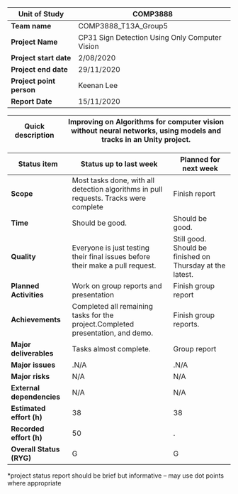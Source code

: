 | **Unit of Study** | COMP3888 |
| --- | --- |
| **Team name** | COMP3888\_T13A\_Group5 |
| **Project Name** | CP31 Sign Detection Using Only Computer Vision |
| **Project start date** | 2/08/2020 |
| **Project end date** | 29/11/2020 |
| **Project point person** | Keenan Lee |
| **Report Date** | 15/11/2020 |

| **Quick description** | Improving on Algorithms for computer vision without neural networks, using models and tracks in an Unity project. |
| --- | --- |

| **Status item** | **Status up to last week** | **Planned for next week** |
| --- | --- | --- |
| **Scope** | Most tasks done, with all detection algorithms in pull requests. Tracks were complete | Finish report |
| **Time** | Should be good. | Should be good. |
| **Quality** | Everyone is just testing their final issues before their make a pull request. | Still good. Should be finished on Thursday at the latest. |
| **Planned Activities** | Work on group reports and presentation | Finish group report |
| **Achievements** | Completed all remaining tasks for the project.Completed presentation, and demo. | Finish group reports. |
| **Major deliverables** | Tasks almost complete. | Group report |
| **Major issues** | .N/A | .N/A |
| **Major risks** | N/A | N/A |
| **External dependencies** | N/A | N/A |
| **Estimated effort (h)** | 38 | 38 |
| **Recorded effort (h)** | 50 | . |
| **Overall Status (RYG)** | G | G |

\*project status report should be brief but informative – may use dot points where appropriate
